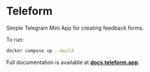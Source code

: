 # Teleform

Simple Telegram Mini App for creating feedback forms.

To run:
```bash
docker compose up --build
```

Full documentation is available at **[docs.teleform.app](https://docs.teleform.app/)**.